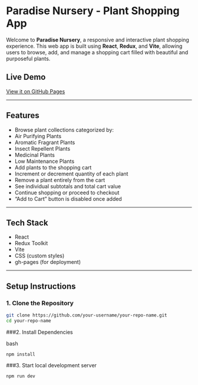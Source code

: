 #  Paradise Nursery - Plant Shopping App

Welcome to **Paradise Nursery**, a responsive and interactive plant shopping experience. This web app is built using **React**, **Redux**, and **Vite**, allowing users to browse, add, and manage a shopping cart filled with beautiful and purposeful plants.

##  Live Demo

 [View it on GitHub Pages]([https://your-username.github.io/your-repo-name](https://markshmidt.github.io/e-plantShopping/))


---

##  Features

-  Browse plant collections categorized by:
  - Air Purifying Plants
  - Aromatic Fragrant Plants
  - Insect Repellent Plants
  - Medicinal Plants
  - Low Maintenance Plants
-  Add plants to the shopping cart
-  Increment or decrement quantity of each plant
-  Remove a plant entirely from the cart
-  See individual subtotals and total cart value
-  Continue shopping or proceed to checkout
-  “Add to Cart” button is disabled once added

---

##  Tech Stack

-  React
-  Redux Toolkit
- Vite
-  CSS (custom styles)
-  gh-pages (for deployment)

---

##  Setup Instructions

### 1. Clone the Repository

```bash
git clone https://github.com/your-username/your-repo-name.git
cd your-repo-name
```

###2. Install Dependencies

bash
```
npm install
```
###3. Start local development server
```bash
npm run dev
```


